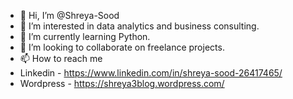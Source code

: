 - 👋 Hi, I’m @Shreya-Sood
- 👀 I’m interested in data analytics and business consulting.
- 🌱 I’m currently learning Python.
- 💞️ I’m looking to collaborate on freelance projects.
- 📫 How to reach me 
- Linkedin - https://www.linkedin.com/in/shreya-sood-26417465/
- Wordpress - https://shreya3blog.wordpress.com/ 

<!---
Shreya-Sood/Shreya-Sood is a ✨ special ✨ repository because its `README.md` (this file) appears on your GitHub profile.
You can click the Preview link to take a look at your changes.
--->
